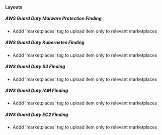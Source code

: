 
#### Layouts
##### AWS Guard Duty Malware Protection Finding
- Addd 'marketplaces' tag to upload item only to relevant marketplaces
##### AWS Guard Duty Kubernetes Finding
- Addd 'marketplaces' tag to upload item only to relevant marketplaces
##### AWS Guard Duty S3 Finding
- Addd 'marketplaces' tag to upload item only to relevant marketplaces
##### AWS Guard Duty IAM Finding
- Addd 'marketplaces' tag to upload item only to relevant marketplaces
##### AWS Guard Duty EC2 Finding
- Addd 'marketplaces' tag to upload item only to relevant marketplaces

